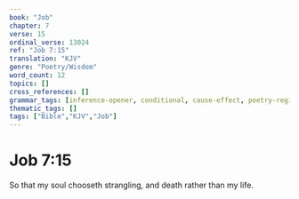 ```yaml
---
book: "Job"
chapter: 7
verse: 15
ordinal_verse: 13024
ref: "Job 7:15"
translation: "KJV"
genre: "Poetry/Wisdom"
word_count: 12
topics: []
cross_references: []
grammar_tags: [inference-opener, conditional, cause-effect, poetry-register]
thematic_tags: []
tags: ["Bible","KJV","Job"]
---
```


# Job 7:15

So that my soul chooseth strangling, and death rather than my life.
